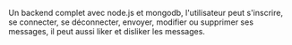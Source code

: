 Un backend complet avec node.js et mongodb, l'utilisateur peut s'inscrire, se connecter, se déconnecter, envoyer, modifier ou supprimer ses messages, il peut aussi liker et disliker les messages.
